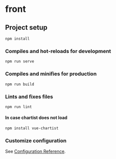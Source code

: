 # front

## Project setup
```
npm install
```

### Compiles and hot-reloads for development
```
npm run serve
```

### Compiles and minifies for production
```
npm run build
```

### Lints and fixes files
```
npm run lint
```

#### In case chartist does not load
```
npm install vue-chartist
```

### Customize configuration
See [Configuration Reference](https://cli.vuejs.org/config/).
